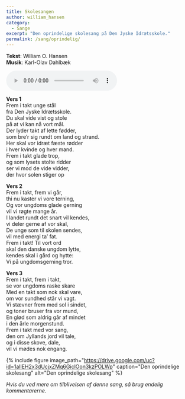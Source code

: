 ```yaml
---
title: Skolesangen
author: william_hansen
category:
  - Sange
excerpt: "Den oprindelige skolesang på Den Jyske Idrætsskole."
permalink: /sang/oprindelig/
---
```


**Tekst**: William O. Hansen  
**Musik**: Karl-Olav Dahlbæk

<audio controls>
  <source src="https://drive.google.com/uc?id=1znde7MUVwnW_LexK7E3WOEYu2HvDkAWi" type="audio/mpeg">
  Your browser does not support the audio element.
</audio>

**Vers 1**  
Frem i takt unge stål  
fra Den Jyske Idrætsskole.  
Du skal vide vist og stole  
på at vi kan nå vort mål.  
Der lyder takt af lette fødder,  
som bre’r sig rundt om land og strand.  
Her skal vor idræt fæste rødder  
i hver kvinde og hver mand.  
Frem i takt glade trop,  
og som lysets stolte ridder  
ser vi mod de vide vidder,  
der hvor solen stiger op  

**Vers 2**  
Frem i takt, frem vi går,  
thi nu kaster vi vore terning,  
Og vor ungdoms glade gerning  
vil vi røgte mange år.  
I landet rundt det snart vil kendes,  
vi deler gerne af vor skal,  
De unge som til skolen sendes,  
vil med energi ta’ fat.  
Frem i takt! Til vort ord  
skal den danske ungdom lytte,  
kendes skal i gård og hytte:  
Vi på ungdomsgerning tror.  

**Vers 3**  
Frem i takt, frem i takt,  
se vor ungdoms raske skare  
Med en takt som nok skal vare,  
om vor sundhed står vi vagt.  
Vi stævner frem med sol i sindet,  
og toner bruser fra vor mund,  
En glød som aldrig går af mindet  
i den årle morgenstund.  
Frem i takt med vor sang,  
den om Jyllands jord vil tale,  
og i disse skove, dale,  
vil vi mødes nok engang.  

{% include figure image_path="https://drive.google.com/uc?id=1aIlEH2x3dUcjxZMq6GiclOon3kzPOLWp" caption="Den oprindelige skolesang" alt="Den oprindelige skolesang" %}

_Hvis du ved mere om tilblivelsen af denne sang, så brug endelig kommentarerne._
